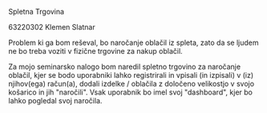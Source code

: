 Spletna Trgovina

63220302 Klemen Slatnar

Problem ki ga bom reševal, bo naročanje oblačil iz spleta, zato da se ljudem ne bo treba voziti v fizične trgovine za nakup oblačil.

Za mojo seminarsko nalogo bom naredil spletno trgovino za naročanje oblačil, kjer se bodo uporabniki lahko registrirali in vpisali (in izpisali) v (iz) njihov(ega) račun(a), dodali izdelke / oblačila z določeno velikostjo v svojo košarico in jih "naročili". Vsak uporabnik bo imel svoj "dashboard", kjer bo lahko pogledal svoj naročila. 